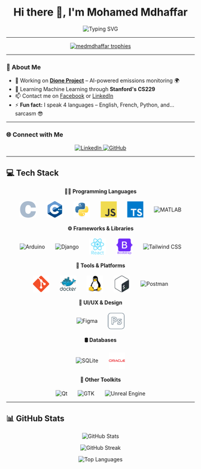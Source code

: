 <h1 align="center">Hi there 👋, I'm Mohamed Mdhaffar</h1>
<p align="center">
  <img src="https://readme-typing-svg.herokuapp.com/?lines=🎓+ICT+Engineering+Student+@+SUP'COM;🤖+AI+Explorer+%7C+🧩+Problem+Solver+%7C+🌍+Tech+for+Impact&center=true&width=500&height=40&color=0FF6EC&vCenter=true&size=20" alt="Typing SVG" />
</p>

---

<p align="center">
  <a href="https://github.com/medmdhaffar">
    <img src="https://github-profile-trophy.vercel.app/?username=medmdhaffar&theme=algolia&margin-w=10&margin-h=15&column=4" alt="medmdhaffar trophies"/>
  </a>
</p>

---

### 🚀 About Me

- 🔭 Working on **[Dione Project](https://github.com/zaydbf/Dione)** – AI-powered emissions monitoring 🌍  
- 🌱 Learning Machine Learning through **Stanford's CS229**  
- 📫 Contact me on [Facebook](https://www.facebook.com/mohamed.medhaffar.5?locale=fr_FR) or [LinkedIn](https://www.linkedin.com/in/mohamed-mdhafar-08707b280)  
- ⚡ **Fun fact:** I speak 4 languages – English, French, Python, and... sarcasm 😎  

---

### 🌐 Connect with Me

<p align="center">
  <a href="https://www.linkedin.com/in/mohamed-mdhafar-08707b280" target="_blank">
    <img src="https://img.shields.io/badge/LinkedIn-blue?style=for-the-badge&logo=linkedin&logoColor=white" alt="LinkedIn"/>
  </a>
  <a href="https://github.com/medmdhaffar" target="_blank">
    <img src="https://img.shields.io/badge/GitHub-black?style=for-the-badge&logo=github&logoColor=white" alt="GitHub"/>
  </a>
</p>

---

## 💻 Tech Stack

<h4 align="center">👨‍💻 Programming Languages</h4>
<p align="center">
  <img src="https://raw.githubusercontent.com/devicons/devicon/master/icons/c/c-original.svg" alt="C" style="width:44px; margin:0 12px; vertical-align:middle;"/>
  <img src="https://raw.githubusercontent.com/devicons/devicon/master/icons/cplusplus/cplusplus-original.svg" alt="C++" style="width:44px; margin:0 12px; vertical-align:middle;"/>
  <img src="https://raw.githubusercontent.com/devicons/devicon/master/icons/python/python-original.svg" alt="Python" style="width:44px; margin:0 12px; vertical-align:middle;"/>
  <img src="https://raw.githubusercontent.com/devicons/devicon/master/icons/javascript/javascript-original.svg" alt="JavaScript" style="width:44px; margin:0 12px; vertical-align:middle;"/>
  <img src="https://raw.githubusercontent.com/devicons/devicon/master/icons/typescript/typescript-original.svg" alt="TypeScript" style="width:44px; margin:0 12px; vertical-align:middle;"/>
  <img src="https://upload.wikimedia.org/wikipedia/commons/2/21/Matlab_Logo.png" alt="MATLAB" style="width:44px; margin:0 12px; vertical-align:middle;"/>
</p>

<h4 align="center">⚙️ Frameworks & Libraries</h4>
<p align="center">
  <img src="https://cdn.worldvectorlogo.com/logos/arduino-1.svg" alt="Arduino" style="width:44px; margin:0 12px; vertical-align:middle;"/>
  <img src="https://cdn.worldvectorlogo.com/logos/django.svg" alt="Django" style="width:44px; margin:0 12px; vertical-align:middle;"/>
  <img src="https://raw.githubusercontent.com/devicons/devicon/master/icons/react/react-original-wordmark.svg" alt="React" style="width:44px; margin:0 12px; vertical-align:middle;"/> 
  <img src="https://raw.githubusercontent.com/devicons/devicon/master/icons/bootstrap/bootstrap-plain-wordmark.svg" alt="Bootstrap" style="width:44px; margin:0 12px; vertical-align:middle;"/>
  <img src="https://www.vectorlogo.zone/logos/tailwindcss/tailwindcss-icon.svg" alt="Tailwind CSS" style="width:44px; margin:0 12px; vertical-align:middle;"/>
</p>

<h4 align="center">🔧 Tools & Platforms</h4>
<p align="center">
  <img src="https://raw.githubusercontent.com/devicons/devicon/master/icons/git/git-original.svg" alt="Git" style="width:44px; margin:0 12px; vertical-align:middle;"/>
  <img src="https://raw.githubusercontent.com/devicons/devicon/master/icons/docker/docker-original-wordmark.svg" alt="Docker" style="width:44px; margin:0 12px; vertical-align:middle;"/>
  <img src="https://raw.githubusercontent.com/devicons/devicon/master/icons/linux/linux-original.svg" alt="Linux" style="width:44px; margin:0 12px; vertical-align:middle;"/>
  <img src="https://raw.githubusercontent.com/devicons/devicon/master/icons/bash/bash-original.svg" alt="Bash" style="width:44px; margin:0 12px; vertical-align:middle;"/>
  <img src="https://www.vectorlogo.zone/logos/getpostman/getpostman-icon.svg" alt="Postman" style="width:44px; margin:0 12px; vertical-align:middle;"/>
</p>

<h4 align="center">🎨 UI/UX & Design</h4>
<p align="center">
  <img src="https://www.vectorlogo.zone/logos/figma/figma-icon.svg" alt="Figma" style="width:44px; margin:0 12px; vertical-align:middle;"/>
  <img src="https://raw.githubusercontent.com/devicons/devicon/master/icons/photoshop/photoshop-line.svg" alt="Photoshop" style="width:44px; margin:0 12px; vertical-align:middle;"/>
</p>

<h4 align="center">🛢️ Databases</h4>
<p align="center">
  <img src="https://www.vectorlogo.zone/logos/sqlite/sqlite-icon.svg" alt="SQLite" style="width:44px; margin:0 12px; vertical-align:middle;"/>
  <img src="https://raw.githubusercontent.com/devicons/devicon/master/icons/oracle/oracle-original.svg" alt="Oracle" style="width:44px; margin:0 12px; vertical-align:middle;"/>
</p>

<h4 align="center">🧪 Other Toolkits</h4>
<p align="center">
  <img src="https://upload.wikimedia.org/wikipedia/commons/0/0b/Qt_logo_2016.svg" alt="Qt" style="width:44px; margin:0 12px; vertical-align:middle;"/>
  <img src="https://upload.wikimedia.org/wikipedia/commons/7/71/GTK_logo.svg" alt="GTK" style="width:44px; margin:0 12px; vertical-align:middle;"/>
  <img src="https://raw.githubusercontent.com/kenangundogan/fontisto/036b7eca71aab1bef8e6a0518f7329f/icons/svg/brand/unreal-engine.svg" alt="Unreal Engine" style="width:44px; margin:0 12px; vertical-align:middle;"/>
</p>

---

## 📊 GitHub Stats

<p align="center">
  <img src="https://github-readme-stats.vercel.app/api?username=medmdhaffar&show_icons=true&theme=tokyonight" height="180px" alt="GitHub Stats"/>
</p>
<p align="center">
  <img src="https://github-readme-streak-stats.herokuapp.com/?user=medmdhaffar&theme=tokyonight" height="180px" alt="GitHub Streak"/>
</p>
<p align="center">
  <img src="https://github-readme-stats.vercel.app/api/top-langs/?username=medmdhaffar&layout=compact&theme=tokyonight" height="180px" alt="Top Languages"/>
</p>
